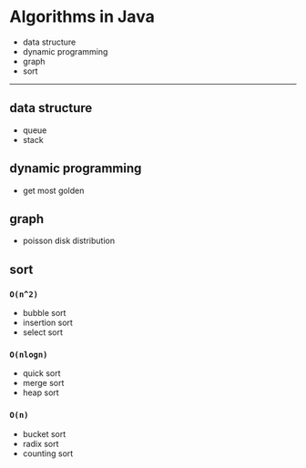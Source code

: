 # Algorithms in Java
* data structure
* dynamic programming
* graph
* sort

---
## data structure
* queue
* stack

## dynamic programming
* get most golden

## graph
* poisson disk distribution

## sort
### `O(n^2)`
* bubble sort
* insertion sort
* select sort

### `O(nlogn)`
* quick sort
* merge sort
* heap sort

### `O(n)`
* bucket sort
* radix sort
* counting sort
